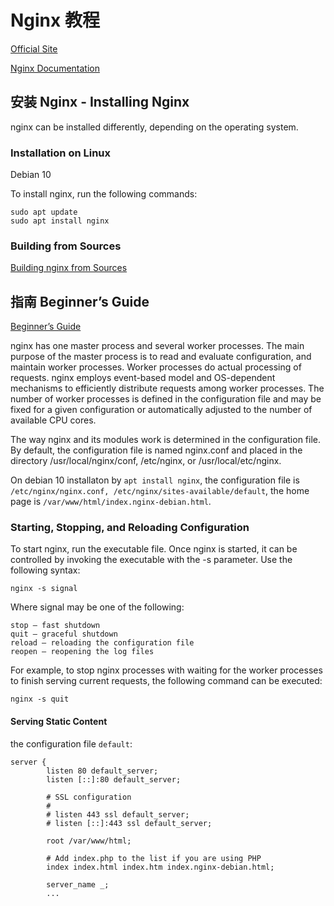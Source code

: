# Nginx 教程

[Official Site](http://nginx.org/)

[Nginx Documentation](http://nginx.org/en/docs/)

## 安装 Nginx - Installing Nginx

nginx can be installed differently, depending on the operating system. 

### Installation on Linux

Debian 10

 To install nginx, run the following commands:

    sudo apt update
    sudo apt install nginx


### Building from Sources

[Building nginx from Sources](http://nginx.org/en/docs/configure.html)


## 指南 Beginner’s Guide

[Beginner’s Guide](http://nginx.org/en/docs/beginners_guide.html)

 nginx has one master process and several worker processes. The main purpose of the master process is to read and evaluate configuration, and maintain worker processes. Worker processes do actual processing of requests. nginx employs event-based model and OS-dependent mechanisms to efficiently distribute requests among worker processes. The number of worker processes is defined in the configuration file and may be fixed for a given configuration or automatically adjusted to the number of available CPU cores.

The way nginx and its modules work is determined in the configuration file. By default, the configuration file is named nginx.conf and placed in the directory /usr/local/nginx/conf, /etc/nginx, or /usr/local/etc/nginx. 

On debian 10 installaton by `apt install nginx`, the configuration file is `/etc/nginx/nginx.conf, /etc/nginx/sites-available/default`, the home page is `/var/www/html/index.nginx-debian.html`. 

### Starting, Stopping, and Reloading Configuration

 To start nginx, run the executable file. Once nginx is started, it can be controlled by invoking the executable with the -s parameter. Use the following syntax:

    nginx -s signal

Where signal may be one of the following:

    stop — fast shutdown
    quit — graceful shutdown
    reload — reloading the configuration file
    reopen — reopening the log files

For example, to stop nginx processes with waiting for the worker processes to finish serving current requests, the following command can be executed:

    nginx -s quit

#### Serving Static Content

the configuration file `default`:

```shell
server {
        listen 80 default_server;
        listen [::]:80 default_server;

        # SSL configuration
        #
        # listen 443 ssl default_server;
        # listen [::]:443 ssl default_server;

        root /var/www/html;

        # Add index.php to the list if you are using PHP
        index index.html index.htm index.nginx-debian.html;

        server_name _;
        ...
```


